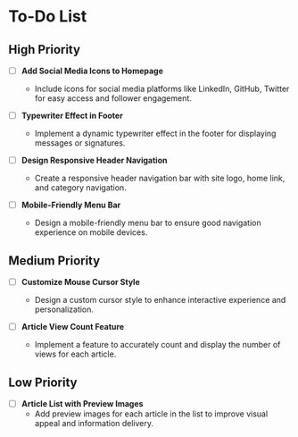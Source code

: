 # To-Do List

## High Priority

- [ ] **Add Social Media Icons to Homepage**
  - Include icons for social media platforms like LinkedIn, GitHub, Twitter for easy access and follower engagement.

- [ ] **Typewriter Effect in Footer**
  - Implement a dynamic typewriter effect in the footer for displaying messages or signatures.

- [ ] **Design Responsive Header Navigation**
  - Create a responsive header navigation bar with site logo, home link, and category navigation.

- [ ] **Mobile-Friendly Menu Bar**
  - Design a mobile-friendly menu bar to ensure good navigation experience on mobile devices.

## Medium Priority

- [ ] **Customize Mouse Cursor Style**
  - Design a custom cursor style to enhance interactive experience and personalization.

- [ ] **Article View Count Feature**
  - Implement a feature to accurately count and display the number of views for each article.

## Low Priority

- [ ] **Article List with Preview Images**
  - Add preview images for each article in the list to improve visual appeal and information delivery.
